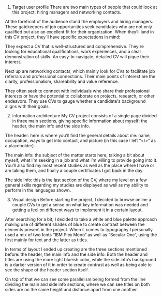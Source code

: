 1) Target user profile
There are two main types of people that could look at this project: hiring managers and networking contacts.

At the forefront of the audience stand the employers and hiring managers. These gatekeepers of job opportunities seek candidates who are not only qualified but also an excellent fit for their organization. When they’ll land in this CV project, they’ll have specific expectations in mind:

They expect a CV that is well-structured and comprehensive. They're looking for educational qualifications, work experiences, and a clear demonstration of skills. An easy-to-navigate, detailed CV will pique their interest.

Next up are networking contacts, which mainly look for CVs to facilitate job referrals and professional connections. Their main points of interest are the clarity, professionalism, shareability and value reference.

They often seek to connect with individuals who share their professional interests or have the potential to collaborate on projects, research, or other endeavors. They use CVs to gauge whether a candidate's background aligns with their goals.


2) Information architecture
My CV project consists of a single page divided in three main sections, giving specific information about myself: the header, the main info and the side info.

The header: here is where you’ll find the general details about me: name, occupation, ways to get into contact, and picture (in this case I left “</>” as a placeholder).

The main info: the subject of the matter starts here, talking a bit about myself, what I’m seeking in a job and what I’m willing to provide going into it. You’ll also find my most recent studies as well as the place where I have or am taking them, and finally a couple certificates I got back in the day.

The side info: this is the last section of the CV, where my level on a few general skills regarding my studies are displayed as well as my ability to perform in the languages shown.


3) Visual design
Before starting the project, I decided to browse online a couple CVs to get a sense on what key information was needed and getting a feel on different ways to implement it in a certain layout.

After searching for a bit, I decided to take a white and blue palette approach making use of different shades of blue to create contrast between the elements present in the project. When it comes to typography I personally used a mix of two fonts “IBM Plex Mono” as well as “Secular One”, using the first mainly for text and the latter as titles.

In terms of layout I ended up creating are the three sections mentioned before: the header, the main info and the side info.
Both the header and titles are using the more light blueish color, while the side info’s background is a darker version of it in order to create contrast as well as being able to see the shape of the header section itself.

On top of that we can see some parallelism being formed from the line dividing the main and side info sections, where we can see titles on both sides are on the same height and distance apart from one another.
